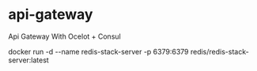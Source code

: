 # api-gateway
Api Gateway With Ocelot + Consul

docker run -d --name redis-stack-server -p 6379:6379 redis/redis-stack-server:latest
